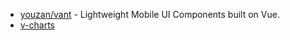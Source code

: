 - [youzan/vant](https://github.com/youzan/vant) - Lightweight Mobile UI Components built on Vue.
- [v-charts](https://github.com/ElemeFE/v-charts)
